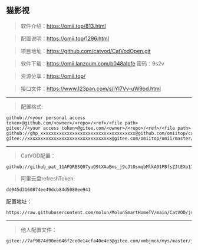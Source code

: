 ## **猫影视**

>软件介绍：https://omii.top/813.html

>配置说明：https://omii.top/1296.html

>项目地址：https://github.com/catvod/CatVodOpen.git

>软件下载：https://omii.lanzoum.com/b048alpfe 密码：9s2v

>资源分享：https://omii.top/

>接口文件：https://www.123pan.com/s/jYI7Vv-uW9od.html

---

>配置格式:

    github://<your personal access token>@github.com/<owner>/<repo>/<ref>/<file path>
    gitee://<your access token>@gitee.com/<owner>/<repo>/<ref>/<file path>
    github://ghp_xxxxxxxxxxxxxxxxxxxxxxxxxxxxxxxxxxxx@github.com/omiitop/catvod/main/js/config_open.json
    gitee://xxxxxxxxxxxxxxxxxxxxxxxxxxxxxxxx@gitee.com/omiitop/omii/master/js/config_open.json

---

>CatVOD配置：

    github://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@github.com/molun/MolunSmartHomeTV/main/CatVOD/js/config_open.json

>阿里云盘refreshToken:

    dd945d3160874ee49dcb84d5088ee941

配置地址：

    https://raw.githubusercontent.com/molun/MolunSmartHomeTV/main/CatVOD/js/config_open.json

---

>他人配置文件：

    gitee://7af9874d90ee646f2ce0e14cfa40e4e3@gitee.com/xmbjmck/mys/master/js/config_open.json


